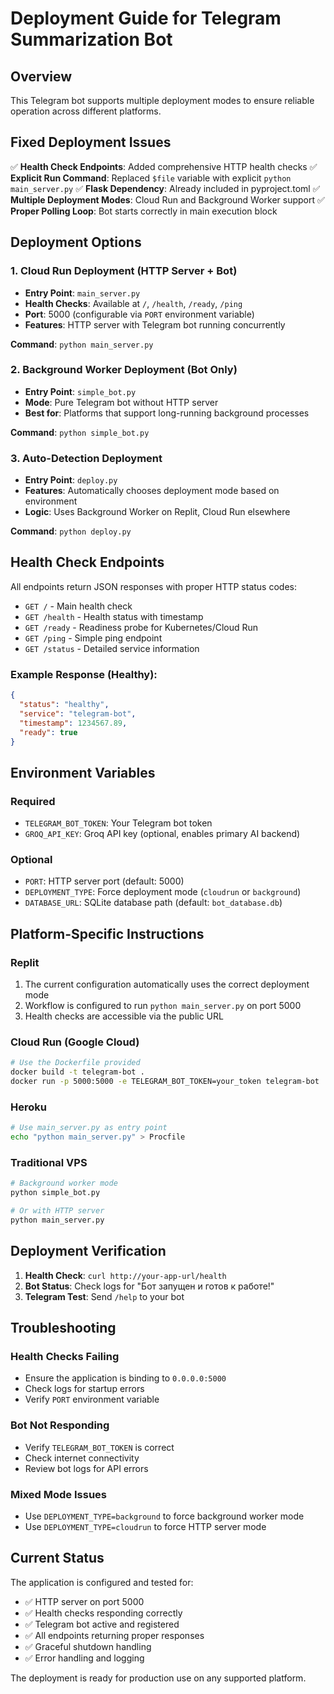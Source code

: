# Deployment Guide for Telegram Summarization Bot

## Overview

This Telegram bot supports multiple deployment modes to ensure reliable operation across different platforms.

## Fixed Deployment Issues

✅ **Health Check Endpoints**: Added comprehensive HTTP health checks
✅ **Explicit Run Command**: Replaced `$file` variable with explicit `python main_server.py`
✅ **Flask Dependency**: Already included in pyproject.toml
✅ **Multiple Deployment Modes**: Cloud Run and Background Worker support
✅ **Proper Polling Loop**: Bot starts correctly in main execution block

## Deployment Options

### 1. Cloud Run Deployment (HTTP Server + Bot)
- **Entry Point**: `main_server.py`
- **Health Checks**: Available at `/`, `/health`, `/ready`, `/ping`
- **Port**: 5000 (configurable via `PORT` environment variable)
- **Features**: HTTP server with Telegram bot running concurrently

**Command**: `python main_server.py`

### 2. Background Worker Deployment (Bot Only)
- **Entry Point**: `simple_bot.py`
- **Mode**: Pure Telegram bot without HTTP server
- **Best for**: Platforms that support long-running background processes

**Command**: `python simple_bot.py`

### 3. Auto-Detection Deployment
- **Entry Point**: `deploy.py`
- **Features**: Automatically chooses deployment mode based on environment
- **Logic**: Uses Background Worker on Replit, Cloud Run elsewhere

**Command**: `python deploy.py`

## Health Check Endpoints

All endpoints return JSON responses with proper HTTP status codes:

- `GET /` - Main health check
- `GET /health` - Health status with timestamp
- `GET /ready` - Readiness probe for Kubernetes/Cloud Run
- `GET /ping` - Simple ping endpoint
- `GET /status` - Detailed service information

### Example Response (Healthy):
```json
{
  "status": "healthy",
  "service": "telegram-bot",
  "timestamp": 1234567.89,
  "ready": true
}
```

## Environment Variables

### Required
- `TELEGRAM_BOT_TOKEN`: Your Telegram bot token
- `GROQ_API_KEY`: Groq API key (optional, enables primary AI backend)

### Optional
- `PORT`: HTTP server port (default: 5000)
- `DEPLOYMENT_TYPE`: Force deployment mode (`cloudrun` or `background`)
- `DATABASE_URL`: SQLite database path (default: `bot_database.db`)

## Platform-Specific Instructions

### Replit
1. The current configuration automatically uses the correct deployment mode
2. Workflow is configured to run `python main_server.py` on port 5000
3. Health checks are accessible via the public URL

### Cloud Run (Google Cloud)
```bash
# Use the Dockerfile provided
docker build -t telegram-bot .
docker run -p 5000:5000 -e TELEGRAM_BOT_TOKEN=your_token telegram-bot
```

### Heroku
```bash
# Use main_server.py as entry point
echo "python main_server.py" > Procfile
```

### Traditional VPS
```bash
# Background worker mode
python simple_bot.py

# Or with HTTP server
python main_server.py
```

## Deployment Verification

1. **Health Check**: `curl http://your-app-url/health`
2. **Bot Status**: Check logs for "Бот запущен и готов к работе!"
3. **Telegram Test**: Send `/help` to your bot

## Troubleshooting

### Health Checks Failing
- Ensure the application is binding to `0.0.0.0:5000`
- Check logs for startup errors
- Verify `PORT` environment variable

### Bot Not Responding
- Verify `TELEGRAM_BOT_TOKEN` is correct
- Check internet connectivity
- Review bot logs for API errors

### Mixed Mode Issues
- Use `DEPLOYMENT_TYPE=background` to force background worker mode
- Use `DEPLOYMENT_TYPE=cloudrun` to force HTTP server mode

## Current Status

The application is configured and tested for:
- ✅ HTTP server on port 5000
- ✅ Health checks responding correctly
- ✅ Telegram bot active and registered
- ✅ All endpoints returning proper responses
- ✅ Graceful shutdown handling
- ✅ Error handling and logging

The deployment is ready for production use on any supported platform.